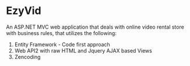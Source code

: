 # EzyVid

An ASP.NET MVC web application that deals with online video rental store with business rules, that utilizes the following:

  1. Entity Framework - Code first approach
  2. Web API2 with raw HTML and Jquery AJAX based Views
  3. Zencoding
